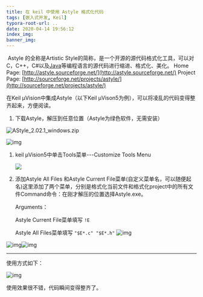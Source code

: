 ```yaml
---
title: 在 keil 中使用 Astyle 格式化代码
tags: [嵌入式开发, Keil]
typora-root-url: ..
date: 2020-04-14 19:56:12
index_img:
banner_img:
---
```


​    Astyle 的全称是Artistic Style的简称，是一个开源的源代码格式化工具，可以对C，C++，C#以及[Java](http://lib.csdn.net/base/javase)等编程语言的源代码进行缩进、格式化、美化。
Home Page: [http://astyle.sourceforge.net/](http://astyle.sourceforge.net/)
Project Page: [http://sourceforge.net/projects/astyle/](http://sourceforge.net/projects/astyle/)

在Keil μVision中集成Astyle（以下Keil μVison5为例），可以将凌乱的代码变得整齐起来，方便阅读。

1. 下载Astyle，解压到任意位置（Astyle为绿色软件，无需安装）

![AStyle_2.02.1_windows.zip](http://note.youdao.com/yws/public/resource/15909f20655397a9e2beb64403f41e45/12AFB017E290410EBAFD9449EB25AF83)

![img](http://note.youdao.com/yws/public/resource/15909f20655397a9e2beb64403f41e45/BACFAE738C0D4B5EB1A950A0EA4E345C)

1. keil µVision5中单击Tools菜单---Customize Tools Menu

   ![](http://note.youdao.com/yws/public/resource/15909f20655397a9e2beb64403f41e45/9582923B342143FB8ACB3722C47C42AB)

2. 添加Astyle All Files 和Astyle Current File菜单(自定义菜单名，可以随便起名)这里添加了两个菜单，分别是格式化当前文件和格式化project中的所有文件Command命令：在刚才解压的位置选择Astyle.exe。

   Arguments：

   Astyle Current File菜单填写 `!E`

   Astyle All Files菜单填写 `"$E*.c" "$E*.h"`
![img](http://note.youdao.com/yws/public/resource/15909f20655397a9e2beb64403f41e45/10358AF584A14E4B9C56BF8C0145DA57)

![img](http://note.youdao.com/yws/public/resource/15909f20655397a9e2beb64403f41e45/32094915EF604CE18E6B68E0CDAC1F11)![img](http://note.youdao.com/yws/public/resource/15909f20655397a9e2beb64403f41e45/B3E57A456EBD48C5A974259CBA15615B)

------

使用方式如下：

![img](http://note.youdao.com/yws/public/resource/15909f20655397a9e2beb64403f41e45/5A52496B528E4CF4B49C242B8E74799F)

使用效果很不错，代码瞬间变得整齐了。